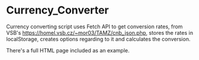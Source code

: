 # Currency_Converter

Currency converting script uses Fetch API to get conversion rates, from VSB's https://homel.vsb.cz/~mor03/TAMZ/cnb_json.php, stores the rates in localStorage, creates options regarding to it and calculates the conversion. 

There's a full HTML page included as an example.

